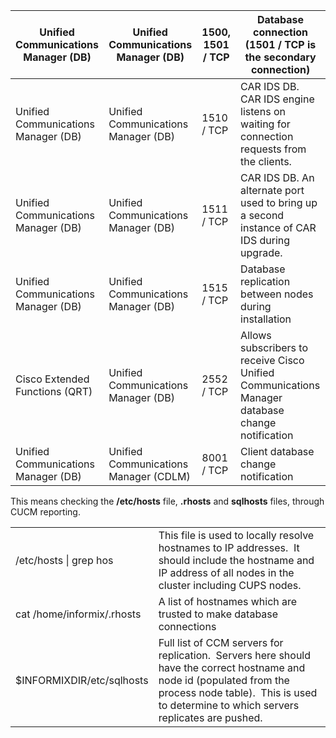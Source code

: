 | Unified Communications Manager (DB) | Unified Communications Manager (DB)   | 1500, 1501 / TCP | Database connection (1501 / TCP is the secondary connection)                                    |
| ----------------------------------- | ------------------------------------- | ---------------- | ----------------------------------------------------------------------------------------------- |
| Unified Communications Manager (DB) | Unified Communications Manager (DB)   | 1510 / TCP       | CAR IDS DB. CAR IDS engine listens on waiting for connection requests from the clients.         |
| Unified Communications Manager (DB) | Unified Communications Manager (DB)   | 1511 / TCP       | CAR IDS DB. An alternate port used to bring up a second instance of CAR IDS during upgrade.     |
| Unified Communications Manager (DB) | Unified Communications Manager (DB)   | 1515 / TCP       | Database replication between nodes during installation                                          |
| Cisco Extended Functions (QRT)      | Unified Communications Manager (DB)   | 2552 / TCP       | Allows subscribers to receive Cisco Unified Communications Manager database change notification |
| Unified Communications Manager (DB) | Unified Communications Manager (CDLM) | 8001 / TCP       | Client database change notification                                                             |


This means checking the **/etc/hosts** file, **.rhosts** and **sqlhosts** files, through CUCM reporting.

|                            |                                                                                                                                                                                                                  |
| -------------------------- | ---------------------------------------------------------------------------------------------------------------------------------------------------------------------------------------------------------------- |
| /etc/hosts \| grep hos     | This file is used to locally resolve hostnames to IP addresses.  It should include the hostname and IP address of all nodes in the cluster including CUPS nodes.                                                 |
| cat /home/informix/.rhosts | A list of hostnames which are trusted to make database connections                                                                                                                                               |
| $INFORMIXDIR/etc/sqlhosts  | Full list of CCM servers for replication.  Servers here should have the correct hostname and node id (populated from the process node table).  This is used to determine to which servers replicates are pushed. |

